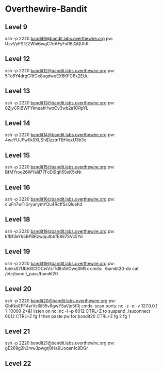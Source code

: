 # Overthewire-Bandit
## Level 9 
ssh -p 2220 bandit9@bandit.labs.overthewire.org
pw: UsvVyFSfZZWbi6wgC7dAFyFuR6jQQUhR
## Level 12 
ssh -p 2220 bandit12@bandit.labs.overthewire.org
pw: 5Te8Y4drgCRfCx8ugdwuEX8KFC6k2EUu
## Level 13
ssh -p 2220 bandit13@bandit.labs.overthewire.org
pw: 8ZjyCRiBWFYkneahHwxCv3wb2a1ORpYL
## Level 14
ssh -p 2220 bandit14@bandit.labs.overthewire.org
pw: 4wcYUJFw0k0XLShlDzztnTBHiqxU3b3e
## Level 15
ssh -p 2220 bandit15@bandit.labs.overthewire.org
pw: BfMYroe26WYalil77FoDi9qh59eK5xNr
## Level 16
ssh -p 2220 bandit16@bandit.labs.overthewire.org
pw: cluFn7wTiGryunymYOu4RcffSxQluehd
## Level 18
ssh -p 2220 bandit18@bandit.labs.overthewire.org
pw: kfBf3eYk5BPBRzwjqutbbfE887SVc5Yd
## Level 19
ssh -p 2220 bandit19@bandit.labs.overthewire.org
pw: IueksS7Ubh8G3DCwVzrTd8rAVOwq3M5x
cmds: ./bandit20-do cat /etc/bandit_pass/bandit20
## Level 20
ssh -p 2220 bandit20@bandit.labs.overthewire.org
pw: GbKksEFF4yrVs6il55v6gwY5aVje5f0j
cmds:	scan ports:	nc -z -n -v 127.0.0.1 1-10000 2>&1
	listen on nc:	nc -l -p 6012
	CTRL+Z to suspend
	./suconnect 6012
	CTRL+Z
	fg 1 then paste pw for bandit20
	CTRL+Z
	fg 2
	fg 1
## Level 21
ssh -p 2220 bandit21@bandit.labs.overthewire.org
pw: gE269g2h3mw3pwgrj0Ha9Uoqen1c9DGr
## Level 22

